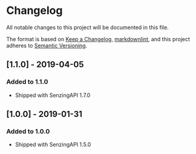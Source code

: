 # Changelog

All notable changes to this project will be documented in this file.

The format is based on [Keep a Changelog](https://keepachangelog.com/en/1.0.0/),
[markdownlint](https://dlaa.me/markdownlint/),
and this project adheres to [Semantic Versioning](https://semver.org/spec/v2.0.0.html).

## [1.1.0] - 2019-04-05

### Added to 1.1.0

- Shipped with SenzingAPI 1.7.0

## [1.0.0] - 2019-01-31

### Added to 1.0.0

- Shipped with SenzingAPI 1.5.0
